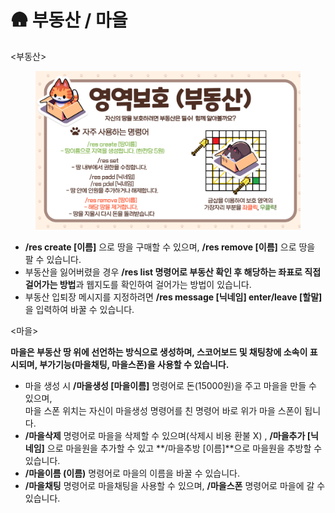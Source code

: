 # 🛖 부동산 / 마을

<부동산>

<figure><img src="../../.gitbook/assets/image.png" alt=""><figcaption></figcaption></figure>

* **/res create \[이름]** 으로 땅을 구매할 수 있으며, **/res remove \[이름]** 으로 땅을 팔 수 있습니다.&#x20;
* 부동산을 잃어버렸을 경우 **/res list 명령어로 부동산 확인 후 해당하는 좌표로 직접 걸어가는 방법**과 웹지도를 확인하여 걸어가는 방법이 있습니다.
* 부동산 입퇴장 메시지를 지정하려면 **/res message \[닉네임] enter/leave \[할말]** 을 입력하여 바꿀 수 있습니다.



<마을>

**마을은 부동산 땅 위에 선언하는 방식으로 생성하며, 스코어보드 및 채팅창에 소속이 표시되며, 부가기능(마을채팅, 마을스폰)을 사용할 수 있습니다.**

* 마을 생성 시 **/마을생성 \[마을이름]** 명령어로 돈(15000원)을 주고 마을을 만들 수 있으며,\
  마을 스폰 위치는 자신이 마을생성 명령어를 친 명령어 바로 위가 마을 스폰이 됩니다.
* **/마을삭제** 명령어로 마을을 삭제할 수 있으며(삭제시 비용 환불 X) , **/마을추가 \[닉네임]** 으로 마을원을 추가할 수 있고 **/마을추방 \[이름]**으로 마을원을 추방할 수 있습니다.
* **/마을이름 (이름)** 명령어로 마을의 이름을 바꿀 수 있습니다.
* **/마을채팅** 명령어로 마을채팅을 사용할 수 있으며, **/마을스폰** 명령어로 마을에 갈 수 있습니다.



